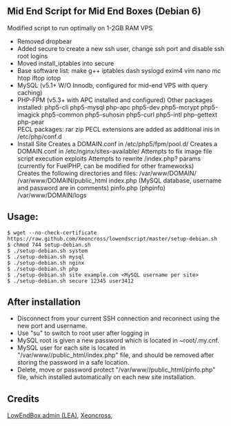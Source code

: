## Mid End Script for Mid End Boxes (Debian 6)

Modified script to run optimally on 1-2GB RAM VPS

- Removed dropbear
- Added secure to create a new ssh user, change ssh port and disable ssh root logins
- Moved install_iptables into secure
- Base software list: make g++ iptables dash syslogd exim4 vim nano mc htop iftop iotop
- MySQL (v5.1+ W/O Innodb, configured for mid-end VPS with query caching)
- PHP-FPM (v5.3+ with APC installed and configured) 
Other packages installed:
 php5-cli php5-mysql php-apc php5-dev php5-mcrypt php5-imagick php5-common php5-suhosin php5-curl php5-intl php-gettext php-pear    
 PECL packages: rar zip
 PECL extensions are added as additional inis in /etc/php/conf.d
- Install Site 
Creates a DOMAIN.conf in /etc/php5/fpm/pool.d/
Creates a DOMAIN.conf in /etc/nginx/sites-available/
Attempts to fix image file script execution exploits
Attempts to rewrite /index.php? params (currently for FuelPHP, can be modified for other frameworks)		
Creates the following directories and files:
/var/www/DOMAIN/
/var/www/DOMAIN/public_html
index.php (MySQL database, username and password are in comments)
pinfo.php (phpinfo)
/var/www/DOMAIN/logs
	
	
## Usage:
	$ wget --no-check-certificate https://raw.github.com/Xeoncross/lowendscript/master/setup-debian.sh
	$ chmod 744 setup-debian.sh
	$ ./setup-debian.sh system
	$ ./setup-debian.sh mysql
	$ ./setup-debian.sh nginx
	$ ./setup-debian.sh php
	$ ./setup-debian.sh site example.com <MySQL username per site>
	$ ./setup-debian.sh secure 12345 user3412
	
## After installation
- Disconnect from your current SSH connection and reconnect using the new port and username.
- Use "su" to switch to root user after logging in
- MySQL root is given a new password which is located in ~root/.my.cnf.
- MySQL user for each site is located in "/var/www/<DOMAIN>/public_html/index.php" file, and should be removed after storing the password in a safe location.
- Delete, move or password protect "/var/www/<DOMAIN>/public_html/pinfo.php" file, which installed automatically on each new site installation.


## Credits

[LowEndBox admin (LEA)](https://github.com/lowendbox/lowendscript),
[Xeoncross](https://github.com/Xeoncross/lowendscript),

